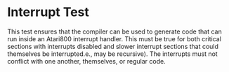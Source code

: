 # Interrupt Test

This test ensures that the compiler can be used to generate code that can run
inside an Atari800 interrupt handler. This must be true for both critical
sections with interrupts disabled and slower interrupt sections that could
themselves be interrupted.e., may be recursive). The interrupts must not
conflict with one another, themselves, or regular code.
